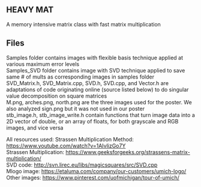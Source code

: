 ## HEAVY MAT
A memory intensive matrix class with fast matrix multiplication

## Files
Samples folder contains images with flexible basis technique applied at various maximum error levels <br />
Samples_SVD folder contains image with SVD technique applied to save same # of mults as corresponding images in samples folder <br />
SVD_Matrix.h, SVD_Matrix.cpp, SVD.h, SVD.cpp, and Vector.h are adaptations of code originating online (source listed below) to do singular value decomposition on square matrices <br />
M.png, arches.png, north.png are the three images used for the poster.  We also analyzed sign.png but it was not used in our poster <br />
stb_image.h, stb_image_write.h contain functions that turn image data into a 2D vector of double, or an array of floats, for both grayscale and RGB images, and vice versa <br />
 
All resources used:
Strassen Multiplication Method: https://www.youtube.com/watch?v=1AIvlizGo7Y <br />
Strassen Multiplication: https://www.geeksforgeeks.org/strassens-matrix-multiplication/ <br />
SVD code: http://svn.lirec.eu/libs/magicsquares/src/SVD.cpp <br />
Mlogo image: https://etaluma.com/company/our-customers/umich-logo/ <br />
Other images: https://www.pinterest.com/uofmichigan/tour-of-umich/ <br />


